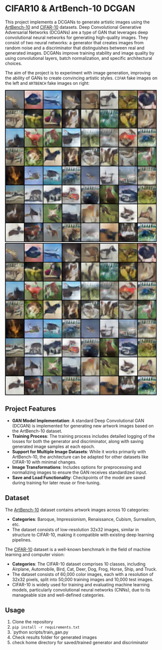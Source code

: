 # CIFAR10 & ArtBench-10 DCGAN

This project implements a DCGANs to generate artistic images using the [ArtBench-10](https://artbench.eecs.berkeley.edu) and [CIFAR-10](https://www.cs.toronto.edu/~kriz/cifar.html) datasets. Deep Convolutional Generative Adversarial Networks (DCGANs) are a type of GAN that leverages deep convolutional neural networks for generating high-quality images. They consist of two neural networks: a generator that creates images from random noise and a discriminator that distinguishes between real and generated images. DCGANs improve training stability and image quality by using convolutional layers, batch normalization, and specific architectural choices. 

The aim of the project is to experiment with image generation, improving the ability of GANs to create convincing artistic styles. `CIFAR` fake images on the left and `ARTBENCH` fake images on right:

<p float="left">
  <img src="fake_samples_epoch_47.png" alt="Accuracy Plot" width="500" />
  <img src="fake_samples_epoch_47.png" alt="ROC Curve" width="500" />
</p>


## Project Features

- **GAN Model Implementation**: A standard Deep Convolutional GAN (DCGAN) is implemented for generating new artwork images based on the ArtBench-10 dataset.
- **Training Process**: The training process includes detailed logging of the losses for both the generator and discriminator, along with saving generated image samples at each epoch.
- **Support for Multiple Image Datasets**: While it works primarily with ArtBench-10, the architecture can be adapted for other datasets like CIFAR-10 with minimal changes.
- **Image Transformations**: Includes options for preprocessing and normalizing images to ensure the GAN receives standardized input.
- **Save and Load Functionality**: Checkpoints of the model are saved during training for later reuse or fine-tuning.

## Dataset

The [ArtBench-10](https://artbench.eecs.berkeley.edu) dataset contains artwork images across 10 categories:
- **Categories**: Baroque, Impressionism, Renaissance, Cubism, Surrealism, etc.
- The dataset consists of low-resolution 32x32 images, similar in structure to CIFAR-10, making it compatible with existing deep learning pipelines.

The [CIFAR-10](https://www.cs.toronto.edu/~kriz/cifar.html) dataset is a well-known benchmark in the field of machine learning and computer vision:
- **Categories**: The CIFAR-10 dataset comprises 10 classes, including Airplane, Automobile, Bird, Cat, Deer, Dog, Frog, Horse, Ship, and Truck.
- The dataset consists of 60,000 color images, each with a resolution of 32x32 pixels, split into 50,000 training images and 10,000 test images.
- CIFAR-10 is widely used for training and evaluating machine learning models, particularly convolutional neural networks (CNNs), due to its manageable size and well-defined categories.


## Usage

1. Clone the repository
2. `pip install -r requirements.txt`
3. `python scripts/train_gan.py
4. Check results folder for generated images
5. check home directory for saved/trained generator and discriminator   
